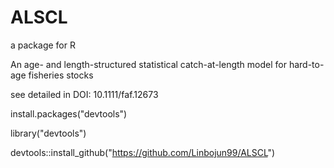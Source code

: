 # ALSCL
a package for R

An age- and length-structured statistical catch-at-length model for hard-to-age fisheries stocks

see detailed in DOI: 10.1111/faf.12673





install.packages("devtools")

library("devtools")

devtools::install_github("https://github.com/Linbojun99/ALSCL")
